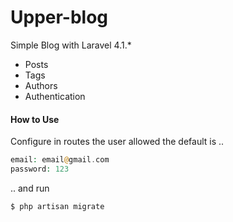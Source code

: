 Upper-blog
==========

Simple Blog with Laravel 4.1.*

* Posts
* Tags
* Authors
* Authentication

#### How to Use
Configure in routes the user allowed
the default is ..

```php
email: email@gmail.com
password: 123
```
.. and run

```php
$ php artisan migrate
```